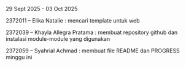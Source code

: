 29 Sept 2025 - 03 Oct 2025

2372011 – Elika Natalie : mencari template untuk web

2372039 – Khayla Allegra Pratama : membuat repository github dan instalasi module-module yang digunakan

2372059 – Syahrial Achmad : membuat file README dan PROGRESS minggu ini